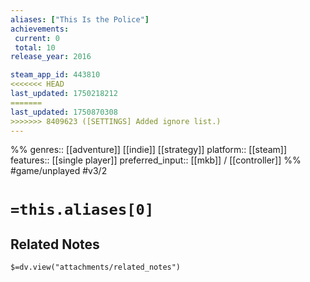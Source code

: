 ```yaml
---
aliases: ["This Is the Police"]
achievements:
 current: 0
 total: 10
release_year: 2016

steam_app_id: 443810
<<<<<<< HEAD
last_updated: 1750218212
=======
last_updated: 1750870308
>>>>>>> 8409623 ([SETTINGS] Added ignore list.)
---
```

%%
genres:: [[adventure]] [[indie]] [[strategy]]
platform:: [[steam]]
features:: [[single player]]
preferred_input:: [[mkb]] / [[controller]]
%%
#game/unplayed
#v3/2

# `=this.aliases[0]`
## Related Notes
`$=dv.view("attachments/related_notes")`